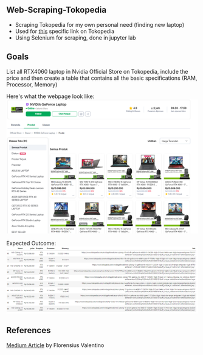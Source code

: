 ## Web-Scraping-Tokopedia
* Scraping Tokopedia for my own personal need (finding new laptop)
* Used for [this](https://www.tokopedia.com/nvidiageforcelt/product?q=4060&sort=9) specific link on Tokopedia
* Using Selenium for scraping, done in jupyter lab

## Goals
List all RTX4060 laptop in Nvidia Official Store on Tokopedia, include the price and then create a table that contains all the basic specifications (RAM, Processor, Memory)

Here's what the webpage look like:
![alt text](https://github.com/sleepyallover/Web-Scraping-Tokopedia/blob/main/webpage.png "Targeted Webpage")<br>

Expected Outcome:
![alt text](https://github.com/sleepyallover/Web-Scraping-Tokopedia/blob/main/output.png "Expected Outcome")

## References
[Medium Article](https://medium.com/@florensius.valentino/web-scraping-tokopedia-using-selenium-a-detailed-walkthrough-6f4aebaf5fd5) by Florensius Valentino
